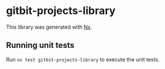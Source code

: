 # gitbit-projects-library

This library was generated with [Nx](https://nx.dev).

## Running unit tests

Run `nx test gitbit-projects-library` to execute the unit tests.
